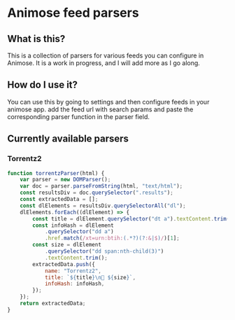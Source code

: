 # Animose feed parsers

## What is this?

This is a collection of parsers for various feeds you can configure in Animose. It is a work in progress, and I will add more as I go along.

## How do I use it?

You can use this by going to settings and then configure feeds in your animose app. add the feed url with search params and paste the corresponding parser function in the parser field.

## Currently available parsers

### Torrentz2

```js
function torrentzParser(html) {
    var parser = new DOMParser();
    var doc = parser.parseFromString(html, "text/html");
    const resultsDiv = doc.querySelector(".results");
    const extractedData = [];
    const dlElements = resultsDiv.querySelectorAll("dl");
    dlElements.forEach((dlElement) => {
        const title = dlElement.querySelector("dt a").textContent.trim();
        const infoHash = dlElement
            .querySelector("dd a")
            .href.match(/xt=urn:btih:(.*?)(?:&|$)/)[1];
        const size = dlElement
            .querySelector("dd span:nth-child(3)")
            .textContent.trim();
        extractedData.push({
            name: "Torrentz2",
            title: `${title}\n💾 ${size}`,
            infoHash: infoHash,
        });
    });
    return extractedData;
}
```
